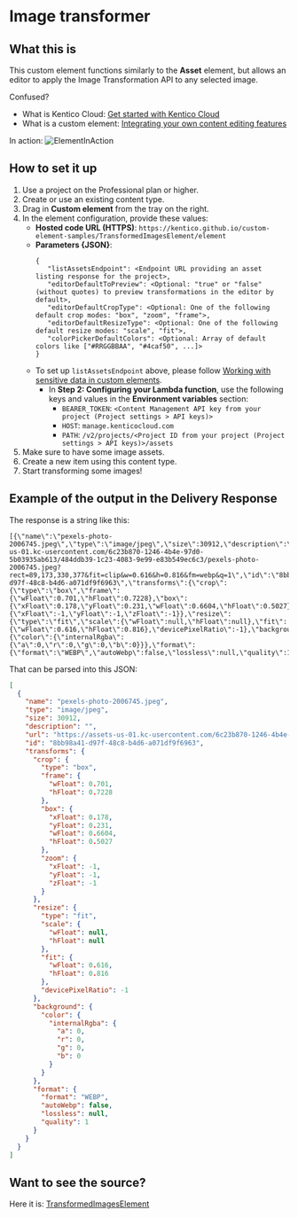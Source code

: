 ﻿# Image transformer

## What this is
This custom element functions similarly to the **Asset** element, but allows an editor to apply the Image Transformation API to any selected image.

Confused?
- What is Kentico Cloud: [Get started with Kentico Cloud](https://docs.kenticocloud.com/tutorials/get-started-with-kentico-cloud)
- What is a custom element: [Integrating your own content editing features](https://developer.kenticocloud.com/docs/integrating-content-editing-features)

In action:
![ElementInAction](https://user-images.githubusercontent.com/34716163/55026851-35778180-4fda-11e9-878f-f790ed4bedb3.gif)

## How to set it up

1. Use a project on the Professional plan or higher.
1. Create or use an existing content type.
1. Drag in **Custom element** from the tray on the right.
1. In the element configuration, provide these values:
   - **Hosted code URL (HTTPS)**: `https://kentico.github.io/custom-element-samples/TransformedImagesElement/element`
   - **Parameters {JSON}**:
     ```
     {
        "listAssetsEndpoint": <Endpoint URL providing an asset listing response for the project>,
        "editorDefaultToPreview": <Optional: "true" or "false" (without quotes) to preview transformations in the editor by default>,
        "editorDefaultCropType": <Optional: One of the following default crop modes: "box", "zoom", "frame">,
        "editorDefaultResizeType": <Optional: One of the following default resize modes: "scale", "fit">,
        "colorPickerDefaultColors": <Optional: Array of default colors like ["#RRGGBBAA", "#4caf50", ...]>
     }
     ```
   * To set up `listAssetsEndpoint` above, please follow [Working with sensitive data in custom elements](https://docs.kenticocloud.com/tutorials/develop-apps/integrate/working-with-sensitive-data-in-custom-elements).
     - In **Step 2: Configuring your Lambda function**, use the following keys and values in the **Environment variables** section:
       - `BEARER_TOKEN`: `<Content Management API key from your project (Project settings > API keys)>`
       - `HOST`: `manage.kenticocloud.com`
       - `PATH`: `/v2/projects/<Project ID from your project (Project settings > API keys)>/assets`
1. Make sure to have some image assets.
1. Create a new item using this content type.
1. Start transforming some images!

## Example of the output in the Delivery Response

The response is a string like this:
```
[{\"name\":\"pexels-photo-2006745.jpeg\",\"type\":\"image/jpeg\",\"size\":30912,\"description\":\"\",\"url\":\"https://assets-us-01.kc-usercontent.com/6c23b870-1246-4b4e-97d0-5b03935ab613/484ddb39-1c23-4083-9e99-e83b549ec6c3/pexels-photo-2006745.jpeg?rect=89,173,330,377&fit=clip&w=0.616&h=0.816&fm=webp&q=1\",\"id\":\"8bb98a41-d97f-48c8-b4d6-a071df9f6963\",\"transforms\":{\"crop\":{\"type\":\"box\",\"frame\":{\"wFloat\":0.701,\"hFloat\":0.7228},\"box\":{\"xFloat\":0.178,\"yFloat\":0.231,\"wFloat\":0.6604,\"hFloat\":0.5027},\"zoom\":{\"xFloat\":-1,\"yFloat\":-1,\"zFloat\":-1}},\"resize\":{\"type\":\"fit\",\"scale\":{\"wFloat\":null,\"hFloat\":null},\"fit\":{\"wFloat\":0.616,\"hFloat\":0.816},\"devicePixelRatio\":-1},\"background\":{\"color\":{\"internalRgba\":{\"a\":0,\"r\":0,\"g\":0,\"b\":0}}},\"format\":{\"format\":\"WEBP\",\"autoWebp\":false,\"lossless\":null,\"quality\":1}}}]
```

That can be parsed into this JSON:
```json
[
  {
    "name": "pexels-photo-2006745.jpeg",
    "type": "image/jpeg",
    "size": 30912,
    "description": "",
    "url": "https://assets-us-01.kc-usercontent.com/6c23b870-1246-4b4e-97d0-5b03935ab613/484ddb39-1c23-4083-9e99-e83b549ec6c3/pexels-photo-2006745.jpeg?rect=89,173,330,377&fit=clip&w=0.616&h=0.816&fm=webp&q=1",
    "id": "8bb98a41-d97f-48c8-b4d6-a071df9f6963",
    "transforms": {
      "crop": {
        "type": "box",
        "frame": {
          "wFloat": 0.701,
          "hFloat": 0.7228
        },
        "box": {
          "xFloat": 0.178,
          "yFloat": 0.231,
          "wFloat": 0.6604,
          "hFloat": 0.5027
        },
        "zoom": {
          "xFloat": -1,
          "yFloat": -1,
          "zFloat": -1
        }
      },
      "resize": {
        "type": "fit",
        "scale": {
          "wFloat": null,
          "hFloat": null
        },
        "fit": {
          "wFloat": 0.616,
          "hFloat": 0.816
        },
        "devicePixelRatio": -1
      },
      "background": {
        "color": {
          "internalRgba": {
            "a": 0,
            "r": 0,
            "g": 0,
            "b": 0
          }
        }
      },
      "format": {
        "format": "WEBP",
        "autoWebp": false,
        "lossless": null,
        "quality": 1
      }
    }
  }
]
```

## Want to see the source?
Here it is: [TransformedImagesElement](https://github.com/yuriys-kentico/TransformedImagesElement)
